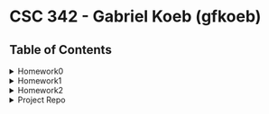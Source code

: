 # CSC 342 - Gabriel Koeb (gfkoeb)

## Table of Contents

<details>
<summary>Homework0</summary>
1. [Homework0/README.md](https://github.ncsu.edu/engr-csc342/csc342-2023Fall-gfkoeb/blob/main/Homework0/README.md)

</details>
<details>
<summary>Homework1</summary>
1. [Homework1/README.md](https://github.ncsu.edu/engr-csc342/csc342-2023Fall-gfkoeb/blob/main/Homework1/README.md)
</details>

<details>
<summary>Homework2</summary>
1. [Homework2/README.md](https://github.ncsu.edu/engr-csc342/csc342-2023Fall-gfkoeb/blob/main/Homework2/README.md)
</details>

<details>
<summary>Project Repo</summary>
https://github.ncsu.edu/engr-csc342/csc342-2023Fall-GroupT
</details>
